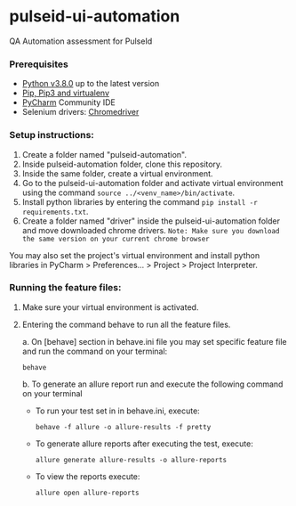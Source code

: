 # pulseid-ui-automation
QA Automation assessment for PulseId

### Prerequisites

- [Python v3.8.0](https://www.python.org/downloads/) up to the latest version
- [Pip, Pip3 and virtualenv](https://packaging.python.org/guides/installing-using-pip-and-virtual-environments/)
- [PyCharm](https://www.jetbrains.com/pycharm/download/#section=mac) Community IDE
- Selenium drivers: [Chromedriver](https://chromedriver.chromium.org/downloads)

### Setup instructions:

1. Create a folder named "pulseid-automation". 
2. Inside pulseid-automation folder, clone this repository.
3. Inside the same folder, create a virtual environment.
4. Go to the pulseid-ui-automation folder and activate virtual environment using the command
`source ../<venv_name>/bin/activate`.
5. Install python libraries by entering the command `pip install -r requirements.txt`.
6. Create a folder named "driver" inside the pulseid-ui-automation folder and move downloaded chrome drivers. `Note: Make sure you download the same version on your current chrome browser`

You may also set the project's virtual environment and install python libraries in PyCharm > Preferences... > Project > Project Interpreter.

### Running the feature files:
1. Make sure your virtual environment is activated.
2. Entering the command behave to run all the feature files.

	a. On [behave] section in behave.ini file you may set specific feature file and run the command on your terminal:
	```
	behave
	```
	b. To generate an allure report run and execute the following command on your terminal
	
	- To run your test set in in behave.ini, execute:
		```
		behave -f allure -o allure-results -f pretty 
		```
	- To generate allure reports after executing the test, execute:
		```
		allure generate allure-results -o allure-reports
		```
	- To view the reports execute:
		```
		allure open allure-reports
		```
		
	
	
